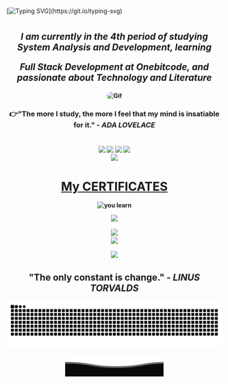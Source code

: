 #
[![Typing SVG](https://readme-typing-svg.herokuapp.com?font=VT323&size=45&pause=1000&color=ff0000&center=true&width=1000&lines=Hello,+I+am+Paulo+Roberto.;+Be+very+welcome.)](https://git.io/typing-svg)
#
<div align="center">
<h2><b><i>I am currently in the 4th period of studying System Analysis and Development, learning
    
 Full Stack Development at Onebitcode, and passionate about Technology and Literature</i><b/></h2>


<img alt="Gif" height="390" width="870" style="border-radius:50px;"  src="https://user-images.githubusercontent.com/104467309/178572559-8f9a513e-d90b-4a3b-9c13-15dbf61fceb1.gif">
</div>



 <h3 align="center"> 👉"The more I study, the more I feel that my mind is insatiable for it." 
    - <i>ADA LOVELACE</i></h3>

#

<div align="center">
<img height="150em" src="https://github-profile-summary-cards.vercel.app/api/cards/profile-details?username=paulinrs&theme=radical"/> 
<img height="150em" src="https://github-readme-stats.vercel.app/api?username=paulinrs&show_icons=true&theme=radical&include_all_commits=true&count_private=false&hide_border=true"/> <img height="150em" src="https://github-readme-stats.vercel.app/api/top-langs/?username=paulinrs&layout=compact&langs_count=7&theme=radical&hide_border=true"/> <img height="150em" src="https://github-readme-streak-stats.herokuapp.com/?user=paulinrs&theme=radical&hide_border=true"/>    

<div align="center">
<img src="https://media.giphy.com/media/0TtX2qqpxp3pIafzio/giphy.gif" width="80"> 
 
<br>

#  [My CERTIFICATES](https://github.com/paulinrs/certificados) 

![you learn](https://github.com/paulinrs/paulinrs/assets/104467309/c1849755-cd5b-424b-926e-1dbda84bf33c)


  
<p align="center">
  <img src="https://camo.githubusercontent.com/667a1b5f72fd3bea2f990da4a75cd30b92899281133f8b3cd2d9d6dbfe3d39b2/68747470733a2f2f6d656469612e67697068792e636f6d2f6d656469612f51737347456d706b79454f684243623765312f67697068792e676966" width="100">

<p align="center"> 
<img src="https://img.shields.io/badge/⚙️ Some Tool and Tech I use:-000000?style=""=hyper&logoColor=white" width="450">

<br>

<a href="https://skillicons.dev">
<img src="https://skillicons.dev/icons?i=html,css,js,ts,react,nextjs,nodejs,vscode,github,git" />
</a>
</p>


<img src="https://user-images.githubusercontent.com/104467309/178513487-d1a267ff-4f00-4bf2-85f5-4eb27662bc24.gif" width="250px">

<h2><b> "The only constant is change."  - <i>LINUS TORVALDS</i><b/></h2>


![Snake animation](https://github.com/paulinrs/paulinrs/blob/output/github-contribution-grid-snake.svg)

![onda](https://raw.githubusercontent.com/dawidolko/dawidolko/f6ca2a27d89dac833266ca9e56c0e485df346635/assets/Bottom_down.svg)

